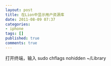 ```yaml
---
layout: post
title: 在Lion中显示用户资源库
date: 2011-08-09 07:37
categories:
- iphone
tags: []
published: true
comments: true
---
```

打开终端，输入 sudo chflags nohidden ~/Library
